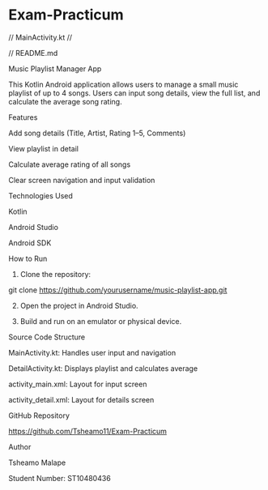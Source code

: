 # Exam-Practicum
// MainActivity.kt // 

// README.md

Music Playlist Manager App

This Kotlin Android application allows users to manage a small music playlist of up to 4 songs. Users can input song details, view the full list, and calculate the average song rating.

Features

Add song details (Title, Artist, Rating 1–5, Comments)

View playlist in detail

Calculate average rating of all songs

Clear screen navigation and input validation


Technologies Used

Kotlin

Android Studio

Android SDK


How to Run

1. Clone the repository:



git clone https://github.com/yourusername/music-playlist-app.git

2. Open the project in Android Studio.


3. Build and run on an emulator or physical device.



Source Code Structure

MainActivity.kt: Handles user input and navigation

DetailActivity.kt: Displays playlist and calculates average

activity_main.xml: Layout for input screen

activity_detail.xml: Layout for details screen


GitHub Repository

https://github.com/Tsheamo11/Exam-Practicum

Author

Tsheamo Malape

Student Number: ST10480436
